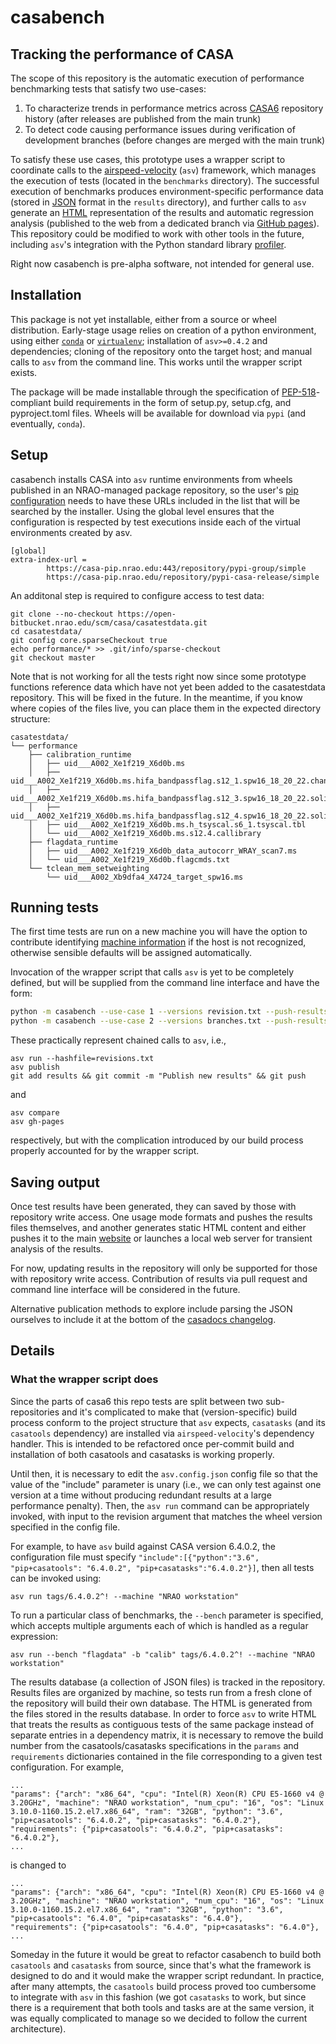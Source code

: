 # casabench
## Tracking the performance of CASA
The scope of this repository is the automatic execution of performance benchmarking tests that satisfy two use-cases:
1. To characterize trends in performance metrics across [CASA6](https://open-bitbucket.nrao.edu/projects/CASA/repos/casa6/browse/casatasks) repository history (after releases are published from the main trunk)
2. To detect code causing performance issues during verification of development branches (before changes are merged with the main trunk)

To satisfy these use cases, this prototype uses a wrapper script to coordinate calls to the [airspeed-velocity](https://asv.readthedocs.io/en/stable/) (`asv`) framework, which manages the execution of tests (located in the `benchmarks` directory). The successful execution of benchmarks produces environment-specific performance data (stored in [JSON](https://www.json.org/json-en.html) format in the `results` directory), and further calls to `asv` generate an [HTML](https://html.spec.whatwg.org/) representation of the results and automatic regression analysis (published to the web from a dedicated branch via [GitHub pages](https://pages.github.com/both)). This repository could be modified to work with other tools in the future, including `asv`'s integration with the Python standard library [profiler](https://docs.python.org/3/library/profile.html#the-python-profilers).  

Right now casabench is pre-alpha software, not intended for general use.

## Installation
This package is not yet installable, either from a source or wheel distribution. Early-stage usage relies on creation of a python environment, using either [`conda`](https://docs.conda.io/en/latest/miniconda.html) or [`virtualenv`](https://virtualenv.pypa.io/en/latest/); installation of `asv>=0.4.2` and dependencies; cloning of the repository onto the target host; and manual calls to `asv` from the command line. This works until the wrapper script exists.

The package will be made installable through the specification of [PEP-518](https://www.python.org/dev/peps/pep-0518/)-compliant build requirements in the form of setup.py, setup.cfg, and pyproject.toml files. Wheels will be available for download via `pypi` (and eventually, `conda`).

## Setup
casabench installs CASA into `asv` runtime environments from wheels published in an NRAO-managed package repository, so the user's [pip configuration](https://pip.pypa.io/en/stable/topics/configuration/#location) needs to have these URLs included in the list that will be searched by the installer. Using the global level ensures that the configuration is respected by test executions inside each of the virtual environments created by asv.
```
[global]
extra-index-url = 
		https://casa-pip.nrao.edu:443/repository/pypi-group/simple
		https://casa-pip.nrao.edu/repository/pypi-casa-release/simple
```

An additonal step is required to configure access to test data:
```
git clone --no-checkout https://open-bitbucket.nrao.edu/scm/casa/casatestdata.git
cd casatestdata/
git config core.sparseCheckout true
echo performance/* >> .git/info/sparse-checkout
git checkout master
```
Note that is not working for all the tests right now since some prototype functions reference data which have not yet been added to the casatestdata repository. This will be fixed in the future. In the meantime, if you know where copies of the files live, you can place them in the expected directory structure:
```
casatestdata/
└── performance
    ├── calibration_runtime
    │   ├── uid___A002_Xe1f219_X6d0b.ms
    │   ├── uid___A002_Xe1f219_X6d0b.ms.hifa_bandpassflag.s12_1.spw16_18_20_22.channel.solintinf.bcal.tbl
    │   ├── uid___A002_Xe1f219_X6d0b.ms.hifa_bandpassflag.s12_3.spw16_18_20_22.solintinf.gacal.tbl
    │   ├── uid___A002_Xe1f219_X6d0b.ms.hifa_bandpassflag.s12_4.spw16_18_20_22.solintint.gpcal.tbl
    │   ├── uid___A002_Xe1f219_X6d0b.ms.h_tsyscal.s6_1.tsyscal.tbl
    │   └── uid___A002_Xe1f219_X6d0b.ms.s12.4.callibrary
    ├── flagdata_runtime
    │   ├── uid___A002_Xe1f219_X6d0b_data_autocorr_WRAY_scan7.ms
    │   └── uid___A002_Xe1f219_X6d0b.flagcmds.txt
    └── tclean_mem_setweighting
        └── uid___A002_Xb9dfa4_X4724_target_spw16.ms
```

## Running tests
The first time tests are run on a new machine you will have the option to contribute identifying [machine information](https://asv.readthedocs.io/en/stable/using.html#machine-information) if the host is not recognized, otherwise sensible defaults will be assigned automatically.

Invocation of the wrapper script that calls `asv` is yet to be completely defined, but will be supplied from the command line interface and have the form:
```bash
python -m casabench --use-case 1 --versions revision.txt --push-results repo
python -m casabench --use-case 2 --versions branches.txt --push-results web
```
These practically represent chained calls to `asv`, i.e.,
```
asv run --hashfile=revisions.txt
asv publish
git add results && git commit -m "Publish new results" && git push
```
and
```asv run --hashfile=revisions.txt
asv compare
asv gh-pages
```
respectively, but with the complication introduced by our build process properly accounted for by the wrapper script.

## Saving output
Once test results have been generated, they can saved by those with repository write access. One usage mode formats and pushes the results files themselves, and another generates static HTML content and either pushes it to the main [website](casangi.github.io/casabench/) or launches a local web server for transient analysis of the results.

For now, updating results in the repository will only be supported for those with repository write access. Contribution of results via pull request and command line interface will be considered in the future.

Alternative publication methods to explore include parsing the JSON ourselves to include it at the bottom of the [casadocs changelog](https://casadocs.readthedocs.io/en/latest/changelog.html).

## Details
### What the wrapper script does
Since the parts of casa6 this repo tests are split between two sub-repositories and it's complicated to make that (version-specific) build process conform to the project structure that `asv` expects, `casatasks` (and its `casatools` dependency) are installed via `airspeed-velocity`'s dependency handler. This is intended to be refactored once per-commit build and installation of both casatools and casatasks is working properly. 

Until then, it is necessary to edit the `asv.config.json` config file so that the value of the "include" parameter is unary (i.e., we can only test against one version at a time without producing redundant results at a large performance penalty). Then, the `asv run` command can be appropriately invoked, with input to the revision argument that matches the wheel version specified in the config file.

For example, to have `asv` build against CASA version 6.4.0.2, the configuration file must specify
`"include":[{"python":"3.6", "pip+casatools": "6.4.0.2", "pip+casatasks":"6.4.0.2"}]`, then all tests can be invoked using:
```
asv run tags/6.4.0.2^! --machine "NRAO workstation"
```
To run a particular class of benchmarks, the `--bench` parameter is specified, which accepts multiple arguments each of which is handled as a regular expression:
```
asv run --bench "flagdata" -b "calib" tags/6.4.0.2^! --machine "NRAO workstation"
```

The results database (a collection of JSON files) is tracked in the repository. Results files are organized by machine, so tests run from a fresh clone of the repository will build their own database. The HTML is generated from the files stored in the results database. In order to force `asv` to write HTML that treats the results as contiguous tests of the same package instead of separate entries in a dependency matrix, it is necessary to remove the build number from the casatools/casatasks specifications in the `params` and `requirements` dictionaries contained in the file corresponding to a given test configuration. For example,
```
...
"params": {"arch": "x86_64", "cpu": "Intel(R) Xeon(R) CPU E5-1660 v4 @ 3.20GHz", "machine": "NRAO workstation", "num_cpu": "16", "os": "Linux 3.10.0-1160.15.2.el7.x86_64", "ram": "32GB", "python": "3.6", "pip+casatools": "6.4.0.2", "pip+casatasks": "6.4.0.2"}, 
"requirements": {"pip+casatools": "6.4.0.2", "pip+casatasks": "6.4.0.2"},
...
```
is changed to
```
...
"params": {"arch": "x86_64", "cpu": "Intel(R) Xeon(R) CPU E5-1660 v4 @ 3.20GHz", "machine": "NRAO workstation", "num_cpu": "16", "os": "Linux 3.10.0-1160.15.2.el7.x86_64", "ram": "32GB", "python": "3.6", "pip+casatools": "6.4.0", "pip+casatasks": "6.4.0"}, 
"requirements": {"pip+casatools": "6.4.0", "pip+casatasks": "6.4.0"},
...
```
Someday in the future it would be great to refactor casabench to build both `casatools` and `casatasks` from source, since that's what the framework is designed to do and it would make the wrapper script redundant. In practice, after many attempts, the `casatools` build process proved too cumbersome to integrate with `asv` in this fashion (we got `casatasks` to work, but since there is a requirement that both tools and tasks are at the same version, it was equally complicated to manage so we decided to follow the current architecture).
